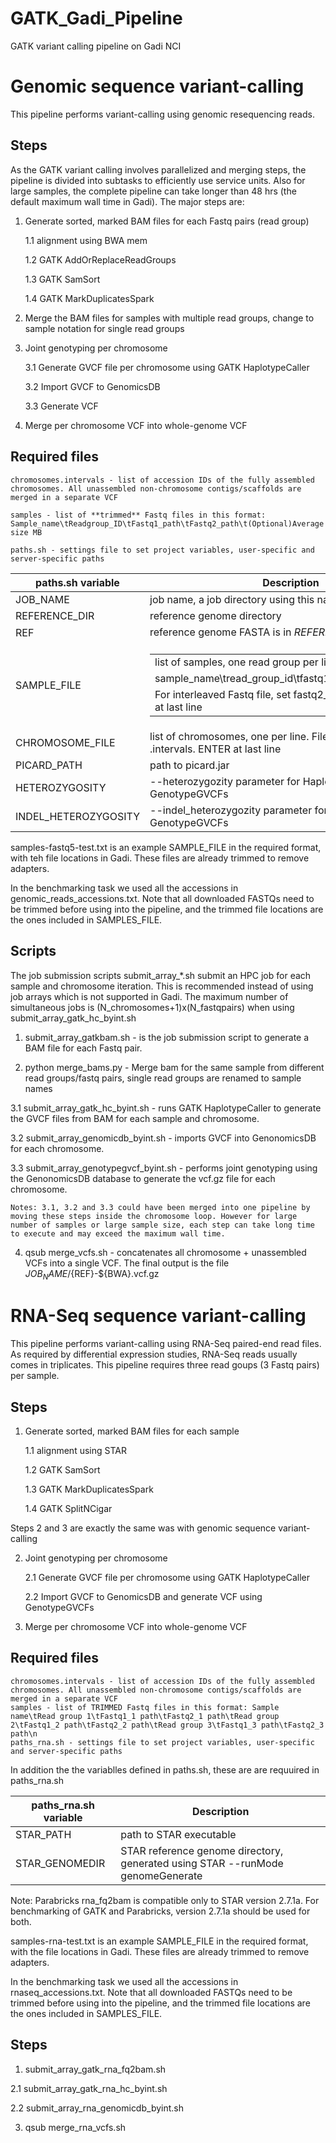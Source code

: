 # GATK_Gadi_Pipeline
GATK variant calling pipeline on Gadi NCI

# Genomic sequence variant-calling

This pipeline performs variant-calling using genomic resequencing reads.

## Steps
As the GATK variant calling involves parallelized and merging steps, the pipeline is divided into subtasks to efficiently use service units. Also for large samples, the complete  pipeline can take longer than 48 hrs (the default maximum wall time in Gadi). The major steps are:
1. Generate sorted, marked BAM files for each Fastq pairs (read group)

    1.1 alignment using BWA mem
  
    1.2 GATK AddOrReplaceReadGroups
  
    1.3 GATK SamSort
  
    1.4 GATK MarkDuplicatesSpark
  
2. Merge the BAM files for samples with multiple read groups, change to sample notation for single read groups

3. Joint genotyping per chromosome

    3.1 Generate GVCF file per chromosome using GATK HaplotypeCaller
    
    3.2 Import GVCF to GenomicsDB

    3.3 Generate VCF

4.  Merge per chromosome VCF into whole-genome VCF

## Required files

    chromosomes.intervals - list of accession IDs of the fully assembled chromosomes. All unassembled non-chromosome contigs/scaffolds are merged in a separate VCF
    
    samples - list of **trimmed** Fastq files in this format: Sample_name\tReadgroup_ID\tFastq1_path\tFastq2_path\t(Optional)Average size MB
    
    paths.sh - settings file to set project variables, user-specific and server-specific paths

|  paths.sh variable |     Description                                                                                                                                      |
|--------------------|----------------------------------------------------------------------------------------------------------------------------------------------------------------|
|     JOB_NAME       |     job name, a job directory using this name will be created  |
| REFERENCE_DIR      | reference genome directory
|     REF            |     reference genome FASTA is in ${REFERENCE_DIR}/${REF}.fna                                                                               |
|     SAMPLE_FILE    |  <table><tr><td>list of samples, one read group per line, in this format: </td></tr><tr><td> sample_name\tread_group_id\tfastq1_path\tfastq2_path\n </td></tr><tr><td> For interleaved Fastq file, set fastq2_path to INT. ENTER at last line </td></tr></table> |
| CHROMOSOME_FILE |  list of chromosomes, one per line. Filename should end with .intervals. ENTER at last line  | 
| PICARD_PATH | path to picard.jar | 
| HETEROZYGOSITY | --heterozygozity parameter for HaplotypeCaller and GenotypeGVCFs |
| INDEL_HETEROZYGOSITY | --indel_heterozygozity parameter for HaplotypeCaller and GenotypeGVCFs |


samples-fastq5-test.txt is an example SAMPLE_FILE in the required format, with teh file locations in Gadi. These files are already trimmed to remove adapters.

In the benchmarking task we used all the accessions in genomic_reads_accessions.txt. Note that all downloaded FASTQs need to be trimmed before using into the pipeline, and the trimmed file locations are the ones included in SAMPLES_FILE.


## Scripts

The job submission scripts submit_array_*.sh submit an HPC job for each sample and chromosome iteration. This is recommended instead of using job arrays which is not supported in Gadi. The maximum number of simultaneous jobs is (N_chromosomes+1)x(N_fastqpairs) when using submit_array_gatk_hc_byint.sh

1. submit_array_gatkbam.sh  - is the job submission script to generate a BAM file for each Fastq pair. 

2. python merge_bams.py - Merge bam for the same sample from different read groups/fastq pairs, single read groups are renamed to sample names

3.1 submit_array_gatk_hc_byint.sh  - runs GATK HaplotypeCaller to generate the GVCF files from BAM for each sample and chromosome. 

3.2 submit_array_genomicdb_byint.sh - imports GVCF into GenonomicsDB for each chromosome. 

3.3 submit_array_genotypegvcf_byint.sh - performs joint genotyping using the GenonomicsDB database to generate the vcf.gz file for each chromosome. 

    Notes: 3.1, 3.2 and 3.3 could have been merged into one pipeline by moving these steps inside the chromosome loop. However for large number of samples or large sample size, each step can take long time to execute and may exceed the maximum wall time.

4. qsub merge_vcfs.sh - concatenates all chromosome + unassembled VCFs into a single VCF. The final output is the file ${JOB_NAME}/${REF}-${BWA}.vcf.gz


# RNA-Seq sequence variant-calling

This pipeline performs variant-calling using RNA-Seq paired-end read files. As required by differential expression studies, RNA-Seq reads usually comes in triplicates. This pipeline requires three read goups (3 Fastq pairs) per sample.

## Steps

1. Generate sorted, marked BAM files for each sample

    1.1 alignment using STAR 
  
    1.2 GATK SamSort
  
    1.3 GATK MarkDuplicatesSpark

    1.4 GATK SplitNCigar

Steps 2 and 3 are exactly the same was with genomic sequence variant-calling

2. Joint genotyping per chromosome

    2.1 Generate GVCF file per chromosome using GATK HaplotypeCaller
    
    2.2 Import GVCF to GenomicsDB and generate VCF using GenotypeGVCFs

3.  Merge per chromosome VCF into whole-genome VCF

## Required files

    chromosomes.intervals - list of accession IDs of the fully assembled chromosomes. All unassembled non-chromosome contigs/scaffolds are merged in a separate VCF
    samples - list of TRIMMED Fastq files in this format: Sample name\tRead group 1\tFastq1_1 path\tFastq2_1 path\tRead group 2\tFastq1_2 path\tFastq2_2 path\tRead group 3\tFastq1_3 path\tFastq2_3 path\n
    paths_rna.sh - settings file to set project variables, user-specific and server-specific paths

In addition the the variablles defined in paths.sh, these are are requuired in paths_rna.sh

|  paths_rna.sh variable |     Description                                                                                                                                      |
|--------------------|----------------------------------------------------------------------------------------------------------------------------------------------------------------|
|     STAR_PATH       |  path to STAR executable  |
| STAR_GENOMEDIR      | STAR reference genome directory, generated using STAR --runMode genomeGenerate |

Note: Parabricks rna_fq2bam is compatible only to STAR version 2.7.1a. For benchmarking of GATK and Parabricks, version 2.7.1a should be used for both.

samples-rna-test.txt is an example SAMPLE_FILE in the required format, with the file locations in Gadi. These files are already trimmed to remove adapters.

In the benchmarking task we used all the accessions in rnaseq_accessions.txt. Note that all downloaded FASTQs need to be trimmed before using into the pipeline, and the trimmed file locations are the ones included in SAMPLES_FILE.


## Steps

1. submit_array_gatk_rna_fq2bam.sh

2.1 submit_array_gatk_rna_hc_byint.sh

2.2 submit_array_rna_genomicdb_byint.sh

3. qsub merge_rna_vcfs.sh

